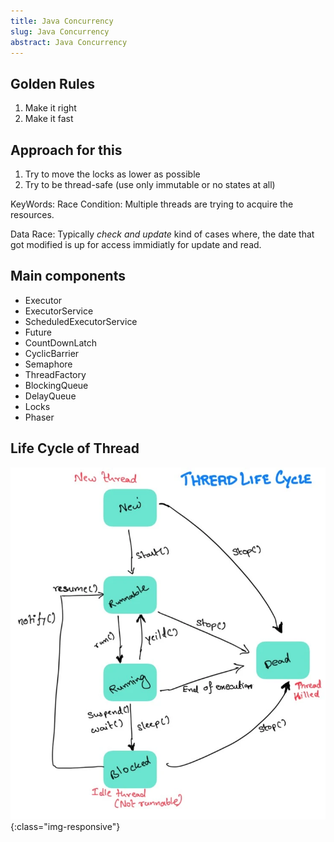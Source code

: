 ```yaml
---
title: Java Concurrency
slug: Java Concurrency
abstract: Java Concurrency
---
```


## Golden Rules

1. Make it right
2. Make it fast

## Approach for this

1. Try to move the locks as lower as possible
2. Try to be thread-safe (use only immutable or no states at all)

KeyWords:
Race Condition: Multiple threads are trying to acquire the resources.

Data Race: Typically *check and update* kind of cases where, the date that got modified is up for access immidiatly for update and read.


## Main components

- Executor
- ExecutorService
- ScheduledExecutorService
- Future
- CountDownLatch
- CyclicBarrier
- Semaphore
- ThreadFactory
- BlockingQueue
- DelayQueue
- Locks
- Phaser

## Life Cycle of Thread

![image-title-here](assets/gitbook/images/thread.webp){:class="img-responsive"}